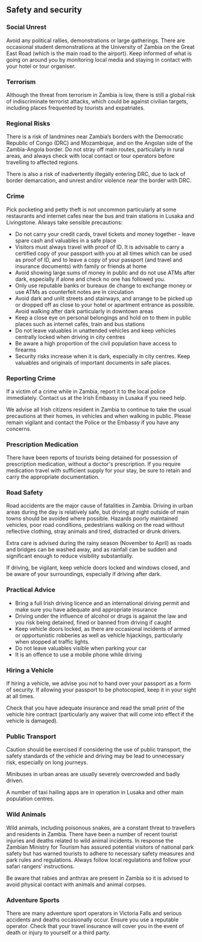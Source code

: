 ## Safety and security

### **Social Unrest**

Avoid any political rallies, demonstrations or large gatherings. There are occasional student demonstrations at the University of Zambia on the Great East Road (which is the main road to the airport). Keep informed of what is going on around you by monitoring local media and staying in contact with your hotel or tour organiser.

### **Terrorism**

Although the threat from terrorism in Zambia is low, there is still a global risk of indiscriminate terrorist attacks, which could be against civilian targets, including places frequented by tourists and expatriates.

### **Regional Risks**

There is a risk of landmines near Zambia’s borders with the Democratic Republic of Congo (DRC) and Mozambique, and on the Angolan side of the Zambia-Angola border. Do not stray off main routes, particularly in rural areas, and always check with local contact or tour operators before travelling to affected regions.

There is also a risk of inadvertently illegally entering DRC, due to lack of border demarcation, and unrest and/or violence near the border with DRC.

### **Crime**

Pick pocketing and petty theft is not uncommon particularly at some restaurants and internet cafes near the bus and train stations in Lusaka and Livingstone. Always take sensible precautions:

* Do not carry your credit cards, travel tickets and money together - leave spare cash and valuables in a safe place
* Visitors must always travel with proof of ID. It is advisable to carry a certified copy of your passport with you at all times which can be used as proof of ID, and to leave a copy of your passport (and travel and insurance documents) with family or friends at home
* Avoid showing large sums of money in public and do not use ATMs after dark, especially if alone and check no one has followed you.
* Only use reputable banks or bureaux de change to exchange money or use ATMs as counterfeit notes are in circulation
* Avoid dark and unlit streets and stairways, and arrange to be picked up or dropped off as close to your hotel or apartment entrance as possible. Avoid walking after dark particularly in downtown areas
* Keep a close eye on personal belongings and hold on to them in public places such as internet cafés, train and bus stations
* Do not leave valuables in unattended vehicles and keep vehicles centrally locked when driving in city centres
* Be aware a high proportion of the civil population have access to firearms
* Security risks increase when it is dark, especially in city centres. Keep valuables and originals of important documents in safe places.

### **Reporting Crime**

If a victim of a crime while in Zambia, report it to the local police immediately. Contact us at the Irish Embassy in Lusaka if you need help.

We advise all Irish citizens resident in Zambia to continue to take the usual precautions at their homes, in vehicles and when walking in public. Please remain vigilant and contact the Police or the Embassy if you have any concerns.

### **Prescription Medication**

There have been reports of tourists being detained for possession of prescription medication, without a doctor's prescription. If you require medication travel with sufficient supply for your stay, be sure to retain and carry the appropriate documentation.

### **Road Safety**

Road accidents are the major cause of fatalities in Zambia. Driving in urban areas during the day is relatively safe, but driving at night outside of main towns should be avoided where possible. Hazards poorly maintained vehicles, poor road conditions, pedestrians walking on the road without reflective clothing, stray animals and tired, distracted or drunk drivers.

Extra care is advised during the rainy season (November to April) as roads and bridges can be washed away, and as rainfall can be sudden and significant enough to reduce visibility substantially.

If driving, be vigilant, keep vehicle doors locked and windows closed, and be aware of your surroundings, especially if driving after dark.

### **Practical Advice**

* Bring a full Irish driving licence and an international driving permit and make sure you have adequate and appropriate insurance
* Driving under the influence of alcohol or drugs is against the law and you risk being detained, fined or banned from driving if caught
* Keep vehicle doors locked, as there are occasional incidents of armed or opportunistic robberies as well as vehicle hijackings, particularly when stopped at traffic lights.
* Do not leave valuables visible when parking your car
* It is an offence to use a mobile phone while driving

### **Hiring a Vehicle**

If hiring a vehicle, we advise you not to hand over your passport as a form of security. If allowing your passport to be photocopied, keep it in your sight at all times.

Check that you have adequate insurance and read the small print of the vehicle hire contract (particularly any waiver that will come into effect if the vehicle is damaged).

### **Public Transport**

Caution should be exercised if considering the use of public transport, the safety standards of the vehicle and driving may be lead to unnecessary risk, especially on long journeys.

Minibuses in urban areas are usually severely overcrowded and badly driven.

A number of taxi hailing apps are in operation in Lusaka and other main population centres.

### **Wild Animals**

Wild animals, including poisonous snakes, are a constant threat to travellers and residents in Zambia. There have been a number of recent tourist injuries and deaths related to wild animal incidents. In response the Zambian Ministry for Tourism has assured potential visitors of national park safety but has warned tourists to adhere to necessary safety measures and park rules and regulations. Always follow local regulations and follow your safari rangers’ instructions.

Be aware that rabies and anthrax are present in Zambia so it is advised to avoid physical contact with animals and animal corpses.

### **Adventure Sports**

There are many adventure sport operators in Victoria Falls and serious accidents and deaths occasionally occur. Ensure you use a reputable operator. Check that your travel insurance will cover you in the event of death or injury to yourself or a third party.